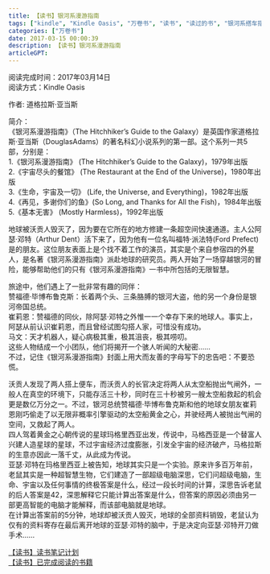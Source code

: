 ```yaml
---
title: 【读书】银河系漫游指南
tags: ["kindle", "Kindle Oasis", "万卷书", "读书", "读过的书", "银河系搭车指南", "银河系漫游指南"]
categories: ["万卷书"]
date: 2017-03-15 00:00:39
description: 【读书】银河系漫游指南
articleGPT: 
---
```


阅读完成时间：2017年03月14日  
阅读方式：Kindle Oasis  
  
作者: 道格拉斯·亚当斯

简介：  
《银河系漫游指南》（The Hitchhiker’s Guide to the Galaxy）是英国作家道格拉斯·亚当斯（DouglasAdams）的著名科幻小说系列的第一部。这个系列一共5部，分别是：  
1.《银河系漫游指南》 (The Hitchhiker’s Guide to the Galaxy)，1979年出版  
2.《宇宙尽头的餐馆》 (The Restaurant at the End of the Universe)，1980年出版  
3.《生命，宇宙及一切》 (Life, the Universe, and Everything)，1982年出版  
4.《再见，多谢你们的鱼》(So Long, and Thanks for All the Fish)，1984年出版  
5.《基本无害》 (Mostly Harmless)，1992年出版

地球被沃贡人毁灭了，因为要在它所在的地方修建一条超空间快速通道。主人公阿瑟·邓特（Arthur Dent）活下来了，因为他有一位名叫福特·派法特(Ford
Prefect)是的朋友。这位朋友表面上是个找不着工作的演员，其实是个来自参宿四的外星人，是名著《银河系漫游指南》派赴地球的研究员。两人开始了一场穿越银河的冒险，能够帮助他们的只有《银河系漫游指南》一书中所包括的无限智慧。

旅途中，他们遇上了一批非常有趣的同伴：  
赞福德·毕博布鲁克斯：长着两个头、三条胳膊的银河大盗，他的另一个身份是银河帝国总统。  
崔莉恩：赞福德的同伙，除阿瑟·邓特之外惟一一个幸存下来的地球人。事实上，阿瑟从前认识崔莉恩，而且曾经试图勾搭人家，可惜没有成功。  
马文：天才机器人，疑心病极其重，极其沮丧，极其唠叨。  
这些人物结成一个小团队，他们将揭开一个骇人听闻的大秘密……  
不过，记住《银河系漫游指南》封面上用大而友善的字母写下的忠告吧：不要恐慌。

沃贡人发现了两人搭上便车，而沃贡人的长官决定将两人从太空船抛出气闸外，一般人在真空的环境下，只能存活三十秒，同时在三十秒被另一艘太空船救起的机会更是数亿万分之一。不过，银河总统赞福德·毕博布鲁克斯和他的地球女朋友崔莉恩刚巧偷走了以无限非概率引擎驱动的太空船黄金之心，并驶经两人被抛出气闸的空间，又救起了两人。  
四人驾着黄金之心朝传说的星球玛格里西亚出发，传说中，马格西亚是一个替富人兴建人造星球的星球，不过宇宙经济过度膨胀，引发全宇宙的经济破产，马格拉斯的生意亦因此一落千丈，从此成为传说。  
亚瑟·邓特在玛格里西亚上被告知，地球其实只是一个实验。原来许多百万年前，老鼠其实是一种超智慧生物，它们建造了一部超级电脑深思，它们问超级电脑，生命、宇宙以及任何事情的终极答案是什么，经过一段长时间的计算，深思告诉老鼠的后人答案是42，深思解释它只能计算出答案是什么，但答案的原因必须由另一部更高智能的电脑才能解释，而该部电脑就是地球。  
在计算出答案前的5分钟，地球却被沃贡人毁灭，地球的全部资料销毁，老鼠认为仅有的资料寄存在最后离开地球的亚瑟·邓特的脑中，于是决定向亚瑟·邓特开刀做手术……

[【读书】读书笔记计划](./2016-11-14-reading-plan.md)  
[【读书】已完成阅读的书籍](./2017-03-15-reading-done.md)
